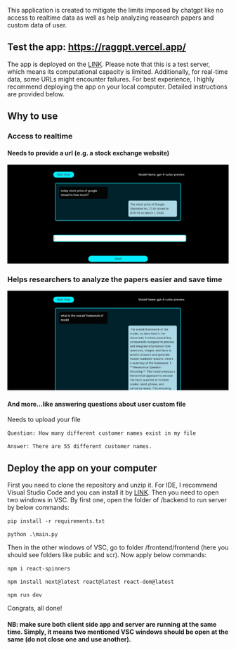 This application is created to mitigate the limits imposed by chatgpt like no access to realtime data as well as help analyzing reasearch papers and custom data of user.
## Test the app: https://raggpt.vercel.app/
The app is deployed on the [LINK](https://raggpt.vercel.app/). Please note that this is a test server, which means its computational capacity is limited. Additionally, for real-time data, some URLs might encounter failures. For best experience, I highly recommend deploying the app on your local computer. Detailed instructions are provided below.
## Why to use

### Access to realtime 
#### Needs to provide a url (e.g. a stock exchange website) 
![image1](assets/1.jpg)

### Helps researchers to analyze the papers easier and save time
![image2](assets/2.jpg)

#### And more...like answering questions about user custom file
Needs to upload your file
```
Question: How many different customer names exist in my file
```
```
Answer: There are 55 different customer names.
```

## Deploy the app on your computer
First you need to clone the repository and unzip it. For IDE, I recommend Visual Studio Code and you can install it by [LINK](https://code.visualstudio.com/download). Then you need to open two windows in VSC. By first one, open the folder of /backend to run server by below commands:

```
pip install -r requirements.txt
```
```
python .\main.py
```

Then in the other windows of VSC, go to folder /frontend/frontend (here you should see folders like public and scr). Now apply below commands:
```
npm i react-spinners
```
```
npm install next@latest react@latest react-dom@latest
```
```
npm run dev
```
Congrats, all done! 
#### NB: make sure both client side app and server are running at the same time. Simply, it means two mentioned VSC windows should be open at the same (do not close one and use another).
